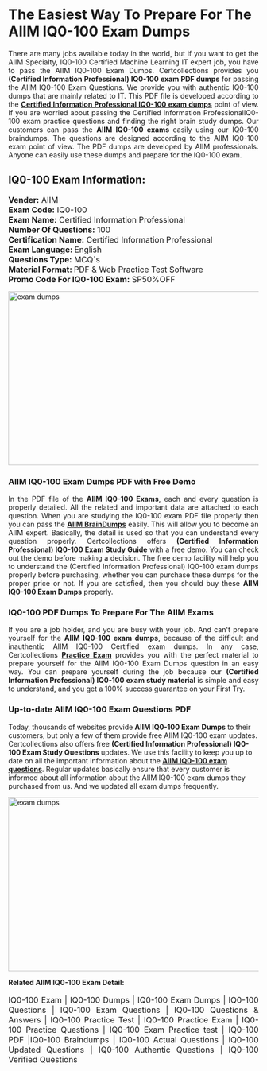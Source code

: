<h1>The Easiest Way To Prepare For The AIIM IQ0-100 Exam Dumps</h1> <p style="text-align:justify">There are many jobs available today in the world, but if you want to get the AIIM Specialty, IQ0-100 Certified Machine Learning IT expert job, you have to pass the AIIM IQ0-100 Exam Dumps. Certcollections provides you <strong>(Certified Information Professional) IQ0-100 exam PDF dumps</strong> for passing the AIIM IQ0-100 Exam Questions. We provide you with authentic IQ0-100 dumps that are mainly related to IT. This PDF file is developed according to the <a href="https://www.certsofficial.com/aiim/iq0-100-questions"><strong>Certified Information Professional IQ0-100 exam dumps</strong></a> point of view. If you are worried about passing the Certified Information ProfessionalIQ0-100 exam practice questions and finding the right brain study dumps. Our customers can pass the <strong>AIIM IQ0-100 exams </strong>easily using our IQ0-100 braindumps. The questions are designed according to the AIIM IQ0-100 exam point of view. The PDF dumps are developed by AIIM professionals. Anyone can easily use these dumps and prepare for the IQ0-100 exam.</p> <h2><strong>IQ0-100 Exam Information:</strong></h2> <p><span style="font-size:16px"><strong>Vender:</strong> AIIM<br /> <strong>Exam Code:</strong> IQ0-100<br /> <strong>Exam Name:</strong> Certified Information Professional<br /> <strong>Number Of Questions:</strong> 100<br /> <strong>Certification Name:</strong> Certified Information Professional<br /> <strong>Exam Language: </strong>English<br /> <strong>Questions Type:</strong> MCQ`s<br /> <strong>Material Format: </strong>PDF & Web Practice Test Software<br /> <strong>Promo Code For IQ0-100 Exam:</strong> SP50%OFF</span></p> <p><a href="https://www.certsofficial.com/aiim/iq0-100-questions" rel="no-follow"><img alt="exam dumps" src="https://www.certcollections.com/uploads/content/certsofficial.jpg" style="height:350px; width:750px" /></a></p> <h3><strong>AIIM IQ0-100 Exam Dumps PDF with Free Demo</strong></h3> <p style="text-align:justify">In the PDF file of the <strong>AIIM IQ0-100 Exams</strong>, each and every question is properly detailed. All the related and important data are attached to each question. When you are studying the IQ0-100 exam PDF file properly then you can pass the <a href="https://www.certsofficial.com/aiim-dumps"><strong>AIIM BrainDumps</strong></a> easily. This will allow you to become an AIIM expert. Basically, the detail is used so that you can understand every question properly. Certcollections offers <strong>(Certified Information Professional) IQ0-100 Exam Study Guide</strong> with a free demo. You can check out the demo before making a decision. The free demo facility will help you to understand the (Certified Information Professional) IQ0-100 exam dumps properly before purchasing, whether you can purchase these dumps for the proper price or not. If you are satisfied, then you should buy these <strong>AIIM IQ0-100 Exam Dumps</strong> properly.</p> <h3><strong>IQ0-100 PDF Dumps To Prepare For The AIIM Exams</strong></h3> <p style="text-align:justify">If you are a job holder, and you are busy with your job. And can't prepare yourself for the <strong>AIIM IQ0-100 exam dumps</strong>, because of the difficult and inauthentic AIIM IQ0-100 Certified exam dumps. In any case, Certcollections <strong><a href="https://www.certsofficial.com/">Practice Exam</a></strong> provides you with the perfect material to prepare yourself for the AIIM IQ0-100 Exam Dumps question in an easy way. You can prepare yourself during the job because our <strong>(Certified Information Professional) IQ0-100 exam study material</strong> is simple and easy to understand, and you get a 100% success guarantee on your First Try.</p> <h3><strong>Up-to-date AIIM IQ0-100 Exam Questions PDF</strong></h3> <p>Today, thousands of websites provide <strong>AIIM IQ0-100 Exam Dumps</strong> to their customers, but only a few of them provide free AIIM IQ0-100 exam updates. Certcollections also offers free <strong>(Certified Information Professional) IQ0-100 Exam Study Questions</strong> updates. We use this facility to keep you up to date on all the important information about the <a href="https://www.certsofficial.com/aiim/iq0-100-questions"><strong>AIIM IQ0-100 exam questions</strong></a>. Regular updates basically ensure that every customer is informed about all information about the AIIM IQ0-100 exam dumps they purchased from us. And we updated all exam dumps frequently.</p> <p><a href="https://www.certsofficial.com/aiim/iq0-100-questions"><img alt="exam dumps " src="https://www.certcollections.com/uploads/content/certsofficial2.jpg" style="height:350px; width:750px" /></a></p> <p style="text-align:justify"><span style="font-size:14px"><strong>Related AIIM IQ0-100 Exam Detail:</strong></span><br /> <br /> <span style="font-size:16px">IQ0-100 Exam | IQ0-100 Dumps | IQ0-100 Exam Dumps | IQ0-100 Questions | IQ0-100 Exam Questions | IQ0-100 Questions & Answers | IQ0-100 Practice Test | IQ0-100 Practice Exam | IQ0-100 Practice Questions | IQ0-100 Exam Practice test | IQ0-100 PDF |IQ0-100 Braindumps | IQ0-100 Actual Questions | IQ0-100 Updated Questions | IQ0-100 Authentic Questions | IQ0-100 Verified Questions</span></p>
